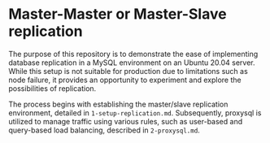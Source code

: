 # Master-Master or Master-Slave replication

The purpose of this repository is to demonstrate the ease of implementing database replication in a MySQL environment on an Ubuntu 20.04 server. While this setup is not suitable for production due to limitations such as node failure, it provides an opportunity to experiment and explore the possibilities of replication.

The process begins with establishing the master/slave replication environment, detailed in `1-setup-replication.md`. Subsequently, proxysql is utilized to manage traffic using various rules, such as user-based and query-based load balancing, described in `2-proxysql.md`.